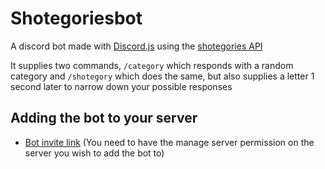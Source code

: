 # Shotegoriesbot
A discord bot made with [Discord.js](https://discord.js.org/) using the [shotegories API](https://git.graesbgerg.com/Shotegories)

It supplies two commands, ```/category``` which responds with a random category and ```/shotegory``` which does the same, but also supplies a letter 1 second later to narrow down your possible responses

## Adding the bot to your server
- [Bot invite link](https://discord.com/oauth2/authorize?client_id=1314352307629981767&permissions=8&integration_type=0&scope=bot) (You need to have the manage server permission on the server you wish to add the bot to)